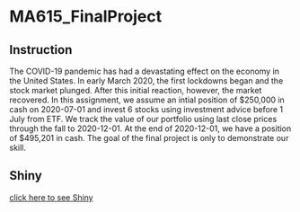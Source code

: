 # MA615_FinalProject
## Instruction
The COVID-19 pandemic has had a devastating effect on the economy in the United States. In early March
2020, the first lockdowns began and the stock market plunged. After this initial reaction, however, the market
recovered.
In this assignment, we assume an intial position of $250,000 in cash on 2020-07-01 and invest 6 stocks using
investment advice before 1 July from ETF. We track the value of our portfolio using last close prices through
the fall to 2020-12-01. At the end of 2020-12-01, we have a position of $495,201 in cash.
The goal of the final project is only to demonstrate our skill.

## Shiny
[click here to see Shiny](https://rongli.shinyapps.io/FinalShiny/)
